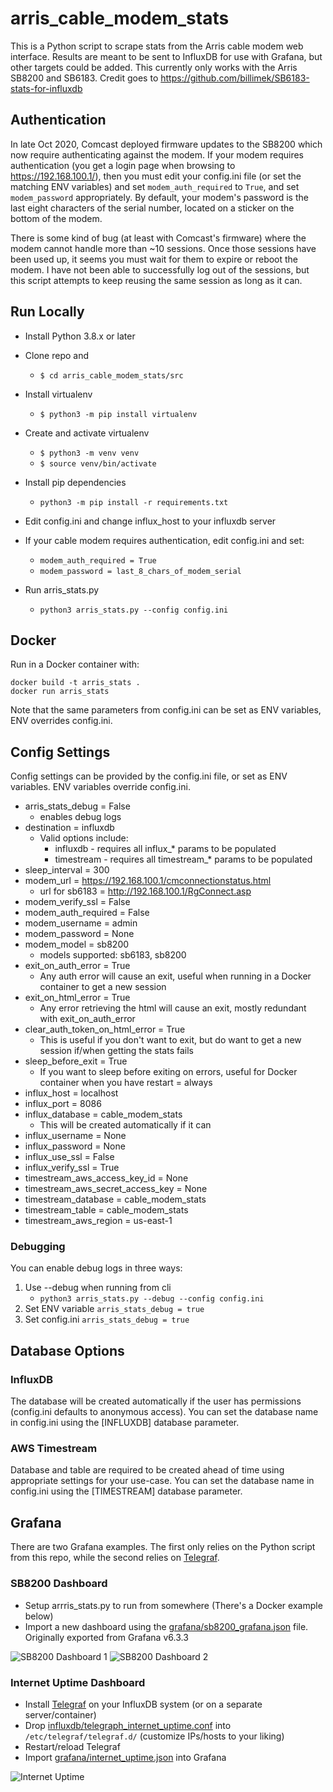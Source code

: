 # arris_cable_modem_stats

This is a Python script to scrape stats from the Arris cable modem web interface.  Results are meant to be sent to InfluxDB for use with Grafana, but other targets could be added.  This currently only works with the Arris SB8200 and SB6183.  Credit goes to https://github.com/billimek/SB6183-stats-for-influxdb


## Authentication
In late Oct 2020, Comcast deployed firmware updates to the SB8200 which now require authenticating against the modem.  If your modem requires authentication (you get a login page when browsing to https://192.168.100.1/), then you must edit your config.ini file (or set the matching ENV variables) and set ```modem_auth_required``` to ```True```, and set ```modem_password``` appropriately.  By default, your modem's password is the last eight characters of the serial number, located on a sticker on the bottom of the modem.

There is some kind of bug (at least with Comcast's firmware) where the modem cannot handle more than ~10 sessions.  Once those sessions have been used up, it seems you must wait for them to expire or reboot the modem.  I have not been able to successfully log out of the sessions, but this script attempts to keep reusing the same session as long as it can.

## Run Locally

- Install Python 3.8.x or later
- Clone repo and
    - ```$ cd arris_cable_modem_stats/src```

- Install virtualenv
    - ```$ python3 -m pip install virtualenv```
- Create and activate virtualenv
    - ```$ python3 -m venv venv```
    - ```$ source venv/bin/activate```
- Install pip dependencies
    - ```python3 -m pip install -r requirements.txt```
- Edit config.ini and change influx_host to your influxdb server
- If your cable modem requires authentication, edit config.ini and set:
    - ```modem_auth_required = True```
    - ```modem_password = last_8_chars_of_modem_serial```
- Run arris_stats.py
    - ```python3 arris_stats.py --config config.ini```

## Docker
Run in a Docker container with:

    docker build -t arris_stats .
    docker run arris_stats

Note that the same parameters from config.ini can be set as ENV variables, ENV overrides config.ini.

## Config Settings
Config settings can be provided by the config.ini file, or set as ENV variables.  ENV variables override config.ini.

- arris_stats_debug = False
    - enables debug logs
- destination = influxdb
    - Valid options include:
      - influxdb - requires all influx_* params to be populated
      - timestream - requires all timestream_* params to be populated
- sleep_interval = 300
- modem_url = https://192.168.100.1/cmconnectionstatus.html
    - url for sb6183 = http://192.168.100.1/RgConnect.asp
- modem_verify_ssl = False
- modem_auth_required = False
- modem_username = admin
- modem_password = None
- modem_model = sb8200
    - models supported: sb6183, sb8200
- exit_on_auth_error = True
    - Any auth error will cause an exit, useful when running in a Docker container to get a new session
- exit_on_html_error = True
    - Any error retrieving the html will cause an exit, mostly redundant with exit_on_auth_error
- clear_auth_token_on_html_error = True
    - This is useful if you don't want to exit, but do want to get a new session if/when getting the stats fails
- sleep_before_exit = True
    - If you want to sleep before exiting on errors, useful for Docker container when you have restart = always
- influx_host = localhost
- influx_port = 8086
- influx_database = cable_modem_stats
    - This will be created automatically if it can
- influx_username = None
- influx_password = None
- influx_use_ssl = False
- influx_verify_ssl = True
- timestream_aws_access_key_id = None
- timestream_aws_secret_access_key = None
- timestream_database = cable_modem_stats
- timestream_table = cable_modem_stats
- timestream_aws_region = us-east-1


### Debugging

You can enable debug logs in three ways:

1. Use --debug when running from cli
    - ```python3 arris_stats.py --debug --config config.ini```
2. Set ENV variable ```arris_stats_debug = true```
3. Set config.ini ```arris_stats_debug = true```

## Database Options

### InfluxDB
The database will be created automatically if the user has permissions (config.ini defaults to anonymous access).  You can set the database name in config.ini using the [INFLUXDB] database parameter.

### AWS Timestream
Database and table are required to be created ahead of time using appropriate settings for your use-case. You can set the database name in config.ini using the [TIMESTREAM] database parameter.

## Grafana
There are two Grafana examples.  The first only relies on the Python script from this repo, while the second relies on [Telegraf](https://www.influxdata.com/time-series-platform/telegraf/).

### SB8200 Dashboard

- Setup arrris_stats.py to run from somewhere (There's a Docker example below)
- Import a new dashboard using the [grafana/sb8200_grafana.json](grafana/sb8200_grafana.json) file.  Originally exported from Grafana v6.3.3

![SB8200 Dashboard 1](readme/ss1.png)
![SB8200 Dashboard 2](readme/ss2.png)

### Internet Uptime Dashboard

- Install [Telegraf](https://www.influxdata.com/time-series-platform/telegraf/) on your InfluxDB system (or on a separate server/container)
- Drop [influxdb/telegraph_internet_uptime.conf](influxdb/telegraph_internet_uptime.conf) into ```/etc/telegraf/telegraf.d/```  (customize IPs/hosts to your liking)
- Restart/reload Telegraf
- Import [grafana/internet_uptime.json](grafana/internet_uptime.json) into Grafana

![Internet Uptime](readme/internet_uptime.png)
